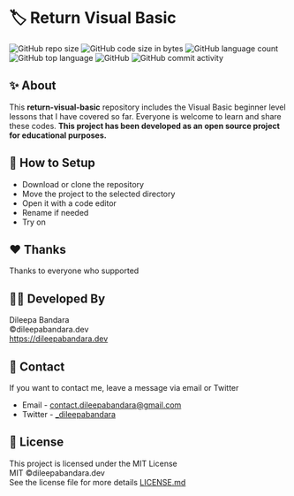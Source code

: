 # 🏷️ Return Visual Basic

![GitHub repo size](https://img.shields.io/github/repo-size/dileepabandara/return-visual-basic?color=red&label=repository%20size)
![GitHub code size in bytes](https://img.shields.io/github/languages/code-size/dileepabandara/return-visual-basic?color=red)
![GitHub language count](https://img.shields.io/github/languages/count/dileepabandara/return-visual-basic)
![GitHub top language](https://img.shields.io/github/languages/top/dileepabandara/return-visual-basic)
![GitHub](https://img.shields.io/github/license/dileepabandara/return-visual-basic?color=yellow)
![GitHub commit activity](https://img.shields.io/github/commit-activity/m/dileepabandara/return-visual-basic?color=brightgreen&label=commits)

## ✨ About

This **return-visual-basic** repository includes the Visual Basic beginner level lessons that I have covered so far. Everyone is welcome to learn and share these codes. **This project has been developed as an open source project for educational purposes.**

## 🍃 How to Setup

- Download or clone the repository
- Move the project to the selected directory
- Open it with a code editor
- Rename if needed
- Try on

## ❤️ Thanks

Thanks to everyone who supported

## 👨‍💻 Developed By

Dileepa Bandara  
©dileepabandara.dev  
<https://dileepabandara.dev>

## 💬 Contact

If you want to contact me, leave a message via email or Twitter

- Email - <contact.dileepabandara@gmail.com>
- Twitter - [_dileepabandara](https://twitter.com/_dileepabandara)

## 📜 License

This project is licensed under the MIT License  
MIT ©dileepabandara.dev  
See the license file for more details [LICENSE.md](https://github.com/dileepabandara/return-visual-basic/blob/main/LICENSE)
